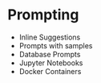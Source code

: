 # Prompting

- Inline Suggestions
- Prompts with samples
- Database Prompts
- Jupyter Notebooks
- Docker Containers